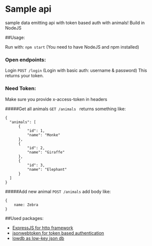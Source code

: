 # Sample api
sample data emitting api with token based auth with animals! Build in NodeJS

##Usage:

Run with:
``npm start`` (You need to have NodeJS and npm installed)

### Open endpoints:
Login ``POST /login``
(Login with basic auth: username & password)
This returns your token.

### Need Token:
Make sure you provide x-access-token in headers

#####Get all animals
``GET /animals ``
returns something like:
```
{
  "animals": [
      {
          "id": 1,
          "name": "Monke"
      },
      {
          "id": 2,
          "name": "Giraffe"
      },
      {
          "id": 3,
          "name": "Elephant"
      }
  ]
}
```

#####Add new animal
``POST /animals``
add body like:
```
{
    name: Zebra
}
```
##Used packages:

- [ExpressJS for http framework](https://expressjs.com/)
- [jsonwebtoken for token based authentication](https://github.com/auth0/node-jsonwebtoken)
- [lowdb as low-key json db](https://github.com/typicode/lowdb)